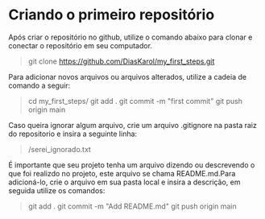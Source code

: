# Criando o primeiro repositório

Após criar o repositório no github, utilize o comando abaixo para clonar e conectar o repositório em seu computador.
> git clone https://github.com/DiasKarol/my_first_steps.git

Para adicionar novos arquivos ou arquivos alterados, utilize a cadeia de comando a seguir:
> cd my_first_steps/
> git add .
> git commit -m "first commit"
> git push origin main

Caso queira ignorar algum arquivo, crie um arquivo .gitignore na pasta raiz do repositorio e insira a seguinte linha:
> /serei_ignorado.txt

É importante que seu projeto tenha um arquivo dizendo ou descrevendo o que foi realizdo no projeto, este arquivo se chama README.md.Para adicioná-lo, crie o arquivo em sua pasta local e insira a descrição, em seguida utilize os comandos:
> git add .
> git commit -m "Add README.md"
> git push origin main